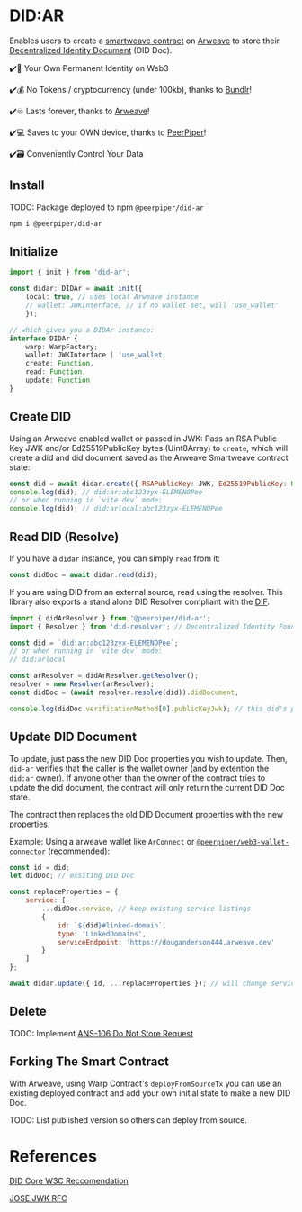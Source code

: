 # DID:AR

Enables users to create a [smartweave contract](https://arweave.medium.com/introducing-smartweave-building-smart-contracts-with-arweave-1fc85cb3b632) on [Arweave](https://www.arweave.org/) to store their [Decentralized Identity Document](https://www.w3.org/TR/did-core/) (DID Doc).

✔️📇 Your Own Permanent Identity on Web3

✔️💰 No Tokens / cryptocurrency (under 100kb), thanks to [Bundlr](https://bundlr.network/)!

✔️♾️ Lasts forever, thanks to [Arweave](https://www.arweave.org/)!

✔️💻 Saves to your OWN device, thanks to [PeerPiper](https://peerpiper.github.io/iframe-wallet-sdk/)!

✔️🗃️ Conveniently Control Your Data

## Install

TODO: Package deployed to npm `@peerpiper/did-ar`

```sh
npm i @peerpiper/did-ar
```

## Initialize

```ts
import { init } from 'did-ar';

const didar: DIDAr = await init({
    local: true, // uses local Arweave instance
    // wallet: JWKInterface, // if no wallet set, will 'use_wallet'
    });

// which gives you a DIDAr instance:
interface DIDAr {
    warp: WarpFactory;
    wallet: JWKInterface | 'use_wallet,
    create: Function,
    read: Function,
    update: Function
}

```

## Create DID

Using an Arweave enabled wallet or passed in JWK: Pass an RSA Public Key JWK and/or Ed25519PublicKey bytes (Uint8Array) to `create`, which will create a did and did document saved as the Arweave Smartweave contract state:

```js
const did = await didar.create({ RSAPublicKey: JWK, Ed25519PublicKey: Uint8Array });
console.log(did); // did:ar:abc123zyx-ELEMENOPee
// or when running in `vite dev` mode:
console.log(did); // did:arlocal:abc123zyx-ELEMENOPee
```

## Read DID (Resolve)

If you have a `didar` instance, you can simply `read` from it:

```js
const didDoc = await didar.read(did);
```

If you are using DID from an external source, read using the resolver. This library also exports a stand alone DID Resolver compliant with the [DIF](https://github.com/decentralized-identity/did-resolver).

```js
import { didArResolver } from '@peerpiper/did-ar';
import { Resolver } from 'did-resolver'; // Decentralized Identity Foundation

const did = `did:ar:abc123zyx-ELEMENOPee`;
// or when running in `vite dev` mode:
// did:arlocal

const arResolver = didArResolver.getResolver();
resolver = new Resolver(arResolver);
const didDoc = (await resolver.resolve(did)).didDocument;

console.log(didDoc.verificationMethod[0].publicKeyJwk); // this did's public key
```

## Update DID Document

To update, just pass the new DID Doc properties you wish to update. Then, `did-ar` verifies that the caller is the wallet owner (and by extention the `did:ar` owner). If anyone other than the owner of the contract tries to update the did document, the contract will only return the current DID Doc state.

The contract then replaces the old DID Document properties with the new properties.

Example: Using a arweave wallet like `ArConnect` or [`@peerpiper/web3-wallet-connector`](https://www.npmjs.com/package/@peerpiper/web3-wallet-connector) (recommended):

```js
const id = did;
let didDoc; // exsiting DID Doc

const replaceProperties = {
	service: [
		...didDoc.service, // keep existing service listings
		{
			id: `${did}#linked-domain`,
			type: 'LinkedDomains',
			serviceEndpoint: 'https://douganderson444.arweave.dev'
		}
	]
};

await didar.update({ id, ...replaceProperties }); // will change service property of DID Doc
```

## Delete

TODO: Implement [ANS-106 Do Not Store Request](https://github.com/ArweaveTeam/arweave-standards/blob/master/ans/ANS-106.md)

## Forking The Smart Contract

With Arweave, using Warp Contract's `deployFromSourceTx` you can use an existing deployed contract and add your own initial state to make a new DID Doc.

TODO: List published version so others can deploy from source.

# References

[DID Core W3C Reccomendation](https://w3c.github.io/did-core/)

[JOSE JWK RFC](https://www.rfc-editor.org/rfc/rfc8037.html#section-2)
